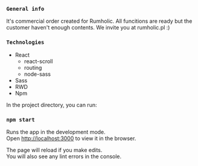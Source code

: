 ### `General info`

It's commercial order created for Rumholic. All funcitions are ready but the customer haven't enough contents. We invite you at rumholic.pl :)

### `Technologies`

* React
   * react-scroll
   * routing
   * node-sass
* Sass
* RWD
* Npm

In the project directory, you can run:

### `npm start`

Runs the app in the development mode.<br />
Open [http://localhost:3000](http://localhost:3000) to view it in the browser.

The page will reload if you make edits.<br />
You will also see any lint errors in the console.

